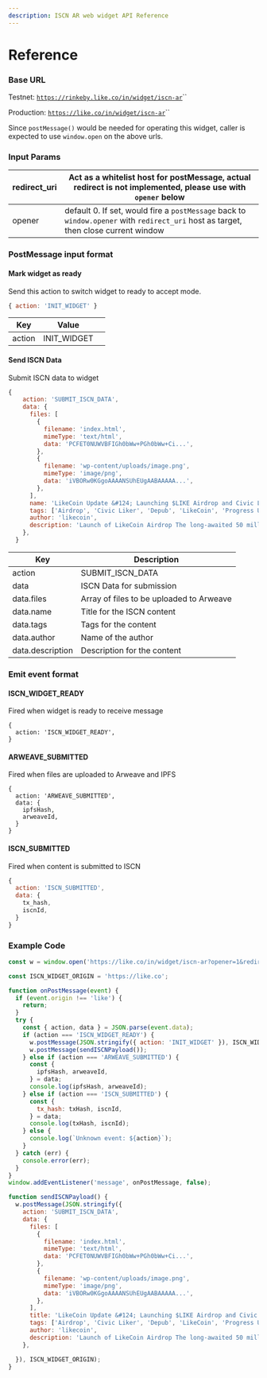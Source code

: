```yaml
---
description: ISCN AR web widget API Reference
---
```


# Reference

### Base URL <a href="#base-url" id="base-url"></a>

Testnet: [`https://rinkeby.like.co/in/widget/iscn-ar`](reference.md#input-link-https-rinkeby-like-co-in-widget-pay-to-ckxpress-and-amount-1-and-via-kiutest-0-and-fee-1-1)``

Production: [`https://like.co/in/widget/iscn-ar`](https://like.co/in/widget/iscn-ar)``

Since `postMessage()` would be needed for operating this widget, caller is expected to use `window.open` on the above urls.

### &#x20;Input Params <a href="#input-params" id="input-params"></a>

| redirect\_uri | Act as a whitelist host for postMessage, actual redirect is not implemented, please use with `opener` below                         |
| ------------- | ----------------------------------------------------------------------------------------------------------------------------------- |
| opener        | default 0. If set, would fire a `postMessage` back to `window.opener` with `redirect_uri` host as target, then close current window |

### PostMessage input format

#### Mark widget as ready

Send this action to switch widget to ready to accept mode.

```javascript
{ action: 'INIT_WIDGET' }
```

| Key    | Value        |   |
| ------ | ------------ | - |
| action | INIT\_WIDGET |   |

#### Send ISCN Data

Submit ISCN data to widget

```javascript
{
    action: 'SUBMIT_ISCN_DATA',
    data: {
      files: [
        {
          filename: 'index.html',
          mimeType: 'text/html',
          data: 'PCFET0NUWVBFIGh0bWw+PGh0bWw+Ci...',
        },
        {
          filename: 'wp-content/uploads/image.png',
          mimeType: 'image/png',
          data: 'iVBORw0KGgoAAAANSUhEUgAABAAAAA...',
        },
      ],
      name: 'LikeCoin Update &#124; Launching $LIKE Airdrop and Civic Likers Web3',
      tags: ['Airdrop', 'Civic Liker', 'Depub', 'LikeCoin', 'Progress Update'],
      author: 'likecoin',
      description: 'Launch of LikeCoin Airdrop The long-awaited 50 million...',
    },
  }
```

| Key              | Description                              |
| ---------------- | ---------------------------------------- |
| action           | SUBMIT\_ISCN\_DATA                       |
| data             | ISCN Data for submission                 |
| data.files       | Array of files to be uploaded to Arweave |
| data.name        | Title for the ISCN content               |
| data.tags        | Tags for the content                     |
| data.author      | Name of the author                       |
| data.description | Description for the content              |

### Emit event format

#### ISCN\_WIDGET\_READY

Fired when widget is ready to receive message

```
{ 
  action: 'ISCN_WIDGET_READY',
}
```

#### ARWEAVE\_SUBMITTED

Fired when files are uploaded to Arweave and IPFS

```
{ 
  action: 'ARWEAVE_SUBMITTED',
  data: {
    ipfsHash,
    arweaveId,
  }
}
```

#### ISCN\_SUBMITTED

Fired when content is submitted to ISCN

```javascript
{ 
  action: 'ISCN_SUBMITTED',
  data: {
    tx_hash,
    iscnId,
  }
}
```

### Example Code <a href="#example-link" id="example-link"></a>

```javascript
const w = window.open('https://like.co/in/widget/iscn-ar?opener=1&redirect_uri=https%3A%2F%2Flike.community');

const ISCN_WIDGET_ORIGIN = 'https://like.co';

function onPostMessage(event) {
  if (event.origin !== 'like') {
    return;
  }
  try {
    const { action, data } = JSON.parse(event.data);
    if (action === 'ISCN_WIDGET_READY') {
      w.postMessage(JSON.stringify({ action: 'INIT_WIDGET' }), ISCN_WIDGET_ORIGIN);
      w.postMessage(sendISCNPayload());
    } else if (action === 'ARWEAVE_SUBMITTED') {
      const {
        ipfsHash, arweaveId,
      } = data;
      console.log(ipfsHash, arweaveId);
    } else if (action === 'ISCN_SUBMITTED') {
      const {
        tx_hash: txHash, iscnId,
      } = data;
      console.log(txHash, iscnId);
    } else {
      console.log(`Unknown event: ${action}`);
    }
  } catch (err) {
    console.error(err);
  }
}
window.addEventListener('message', onPostMessage, false);

function sendISCNPayload() {
  w.postMessage(JSON.stringify({
    action: 'SUBMIT_ISCN_DATA',
    data: {
      files: [
        {
          filename: 'index.html',
          mimeType: 'text/html',
          data: 'PCFET0NUWVBFIGh0bWw+PGh0bWw+Ci...',
        },
        {
          filename: 'wp-content/uploads/image.png',
          mimeType: 'image/png',
          data: 'iVBORw0KGgoAAAANSUhEUgAABAAAAA...',
        },
      ],
      title: 'LikeCoin Update &#124; Launching $LIKE Airdrop and Civic Likers Web3',
      tags: ['Airdrop', 'Civic Liker', 'Depub', 'LikeCoin', 'Progress Update'],
      author: 'likecoin',
      description: 'Launch of LikeCoin Airdrop The long-awaited 50 million...',
    },

  }), ISCN_WIDGET_ORIGIN);
}

```

[\
](https://docs.like.co/developer/like-pay/web-widget)
